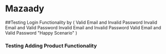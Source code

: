 # Mazaady

##Testing Login Functionality by (
Valid Email and Invalid Password 
Invalid Email and Valid Password
Invalid Email and Invalid Password 
Valid Email and Valid Password "Happy Scenario"
)

### Testing Adding Product Functionality
